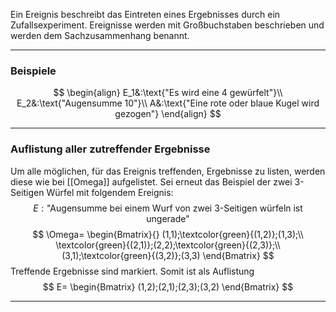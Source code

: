 Ein Ereignis beschreibt das Eintreten eines Ergebnisses durch ein Zufallsexperiment. Ereignisse werden mit Großbuchstaben beschrieben und werden dem Sachzusammenhang benannt.

---
### Beispiele
$$
\begin{align}
	E_1&:\text{"Es wird eine 4 gewürfelt"}\\
	E_2&:\text{"Augensumme 10"}\\
	A&:\text{"Eine rote oder blaue Kugel wird gezogen"}
\end{align}
$$

---
### Auflistung aller zutreffender Ergebnisse
Um alle möglichen, für das Ereignis treffenden, Ergebnisse zu listen, werden diese wie bei [[Omega]] aufgelistet.
Sei erneut das Beispiel der zwei 3-Seitigen Würfel mit folgendem Ereignis:
$$
E:\text{"Augensumme bei einem Wurf von zwei 3-Seitigen würfeln ist ungerade"}
$$
$$
\Omega=
\begin{Bmatrix}{}
	(1,1);\textcolor{green}{(1,2)};(1,3);\\
	\textcolor{green}{(2,1)};(2,2);\textcolor{green}{(2,3)};\\
	(3,1);\textcolor{green}{(3,2)};(3,3)
\end{Bmatrix}
$$
Treffende Ergebnisse sind markiert. Somit ist als Auflistung
$$
E=
\begin{Bmatrix}
	(1,2);(2,1);(2,3);(3,2)
\end{Bmatrix}
$$

---